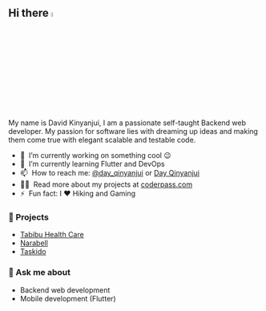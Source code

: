 ## Hi there <a href="https://www.coderpass.herokuapp.com/"><img src="https://media.giphy.com/media/hvRJCLFzcasrR4ia7z/giphy.gif" width="5%"></a>

My name is David Kinyanjui, I am a passionate self-taught Backend web developer. My passion for software lies with dreaming up ideas and making them come true with elegant scalable and testable code.

- 🔭 &nbsp;I’m currently working on something cool :wink:
- 🌱 &nbsp;I’m currently learning Flutter and DevOps
- 📫 &nbsp;How to reach me: [@day_qinyanjui](https://twitter.com/day_qinyanjui) or <a rel="me" href="mailto:davidkinyanjui052@gmail.com">Day Qinyanjui</a>
- 👨‍💻 &nbsp;Read more about my projects at [coderpass.com](https://coderpass.herokuapp.com)
- ⚡ &nbsp;Fun fact: I :heart: Hiking and Gaming

### 🚀 Projects
- [Tabibu Health Care](https://github.com/qinyanjuidavid/Tabibu-Health-Care)
- [Narabell](https://github.com/qinyanjuidavid/Narabell)
- [Taskido](https://github.com/qinyanjuidavid/Taskido)

### 💬 Ask me about
- Backend web development
- Mobile development (Flutter)
